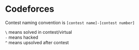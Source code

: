 # Codeforces
Contest naming convention is `[contest name]-[contest number]`

`\` means solved in contest/virtual  
`-` means hacked  
`^` means upsolved after contest

